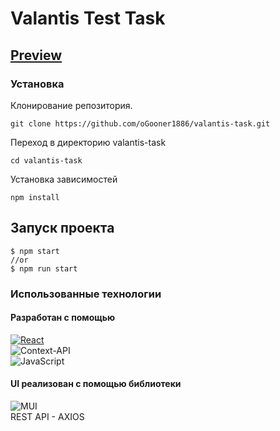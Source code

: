 # Valantis Test Task
## [Preview](https://ogooner1886.github.io/valantis-task/) 
### Установка
  Клонирование репозитория.

    git clone https://github.com/oGooner1886/valantis-task.git
  
  Переход в директорию valantis-task
  
    cd valantis-task

  Установка зависимостей
  
    npm install

## Запуск проекта

    $ npm start 
    //or
    $ npm run start
    
### Использованные технологии

#### Разработан с помощью
 [![React][React.js]][React-url]
 </br>
![Context-API](https://img.shields.io/badge/Context--Api-000000?style=for-the-badge&logo=react)
</br>
![JavaScript](https://img.shields.io/badge/javascript-%23323330.svg?style=for-the-badge&logo=javascript&logoColor=%23F7DF1E)

#### UI реализован с помощью библиотеки 

![MUI](https://img.shields.io/badge/MUI-%230081CB.svg?style=for-the-badge&logo=mui&logoColor=white)
</br>
REST API  -  AXIOS



  
[React.js]: https://img.shields.io/badge/React-20232A?style=for-the-badge&logo=react&logoColor=61DAFB
[React-url]: https://reactjs.org/
